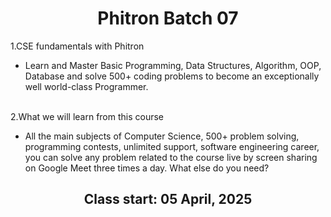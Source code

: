<h1 align="center">Phitron Batch 07</h1>

1.CSE fundamentals with Phitron
- Learn and Master Basic Programming, Data Structures, Algorithm, OOP, Database and solve 500+ coding problems to become an exceptionally well world-class Programmer.
<br><br>

2.What we will learn from this course
- All the main subjects of Computer Science, 500+ problem solving, programming contests, unlimited support, software engineering career, you can solve any problem related to the course live by screen sharing on Google Meet three times a day. What else do you need?

<h2 align="center">Class start: 05 April, 2025</h2>
